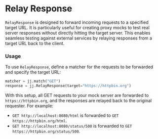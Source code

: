 # Relay Response

`RelayResponse` is designed to forward incoming requests to a specified target URL. It is particularly useful for creating proxy mocks to test real server responses without directly hitting the target server. This enables seamless testing against external services by relaying responses from a target URL back to the client.

### Usage

To use `RelayResponse`, define a matcher for the requests to be forwarded and specify the target URL:

```python
matcher = jj.match("GET")
response = jj.RelayResponse(target="https://httpbin.org")
```

With this setup, all GET requests to your mock server are forwarded to `https://httpbin.org`, and the responses are relayed back to the original requester. For example:

- `GET http://localhost:8080/html` is forwarded to `GET https://httpbin.org/html`.
- `GET http://localhost:8080/status/500` is forwarded to `GET https://httpbin.org/status/500`.
